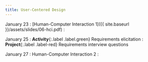 ```yaml
---
title: User-Centered Design
---
```


January 23
: [Human-Computer Interaction 1]({{ site.baseurl }}/assets/slides/06-hci.pdf)
  : 

January 25
: **Activity**{:.label .label.green} Requirements elicitation
  : **Project**{:.label .label-red} Requirements interview questions

January 27
: Human-Computer Interaction 2
  : 

